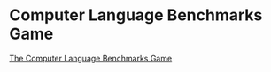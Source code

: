 # Computer Language Benchmarks Game

[The Computer Language Benchmarks Game](https://benchmarksgame-team.pages.debian.net/benchmarksgame/)